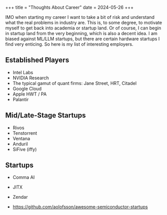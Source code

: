 +++
title = "Thoughts About Career"
date = 2024-05-26
+++

IMO when starting my career I want to take a bit of risk and understand what the real problems in industry are.
This is, to some degree, to motivate myself to get back into academia or startup land.
Or of course, I can begin in startup land from the very beginning, which is also a decent idea.
I am biased against ML/LLM startups, but there are certain hardware startups I find very enticing.
So here is my list of interesting employers.

## Established Players

- Intel Labs
- NVIDIA Research
- The typical gamut of quant firms: Jane Street, HRT, Citadel
- Google Cloud
- Apple HWT / PA
- Palantir

## Mid/Late-Stage Startups

- Rivos
- Tenstorrent
- Ventana
- Anduril
- SiFive (iffy)

## Startups

- Comma AI
- JITX
- Zendar

- https://github.com/aolofsson/awesome-semiconductor-startups
